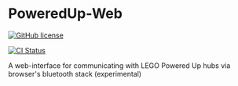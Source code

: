 # PoweredUp-Web

[![GitHub license](https://img.shields.io/github/license/nvsukhanov/web-lpu)](https://github.com/nvsukhanov/poweredup-web/blob/main/LICENSE.md)

[![CI Status](https://github.com/nvsukhanov/web-lpu/actions/workflows/ci.yml/badge.svg)](https://github.com/nvsukhanov/poweredup-web/actions)

A web-interface for communicating with LEGO Powered Up hubs via browser's bluetooth stack (experimental)
